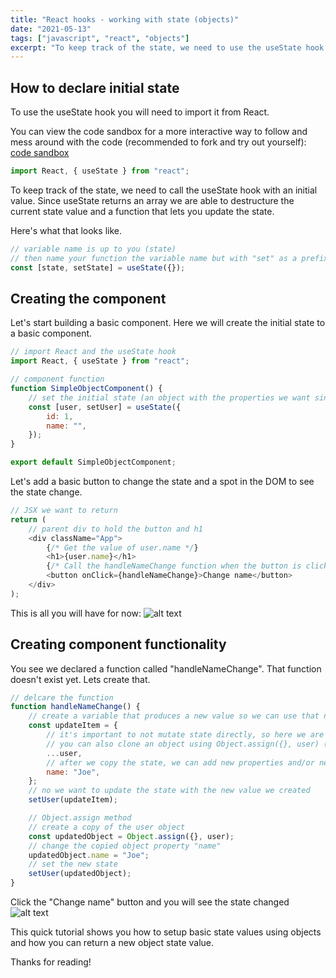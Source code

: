 ```yaml
---
title: "React hooks - working with state (objects)"
date: "2021-05-13"
tags: ["javascript", "react", "objects"]
excerpt: "To keep track of the state, we need to use the useState hook with an initial value. The initial value will typically be the data type you will be using. In this case we are using an empty object to declare the initial value."
---
```


## How to declare initial state

To use the useState hook you will need to import it from React.

You can view the code sandbox for a more interactive way to follow and mess around with the code (recommended to fork and try out yourself): [code sandbox](https://codesandbox.io/s/working-with-state-objects-6dx3w)

```js
import React, { useState } from "react";
```

To keep track of the state, we need to call the useState hook with an initial value. Since useState returns an array we are able to destructure the current state value and a function that lets you update the state.

Here's what that looks like.

```js
// variable name is up to you (state)
// then name your function the variable name but with "set" as a prefix (setState)
const [state, setState] = useState({});
```

## Creating the component

Let's start building a basic component. Here we will create the initial state to a basic component.

```js
// import React and the useState hook
import React, { useState } from "react";

// component function
function SimpleObjectComponent() {
	// set the initial state (an object with the properties we want since we know that's what we want the user variable value to start as)
	const [user, setUser] = useState({
		id: 1,
		name: "",
	});
}

export default SimpleObjectComponent;
```

Let's add a basic button to change the state and a spot in the DOM to see the state change.

```js
// JSX we want to return
return (
	// parent div to hold the button and h1
	<div className="App">
		{/* Get the value of user.name */}
		<h1>{user.name}</h1>
		{/* Call the handleNameChange function when the button is clicked */}
		<button onClick={handleNameChange}>Change name</button>
	</div>
);
```

This is all you will have for now:
![alt text](https://dev-to-uploads.s3.amazonaws.com/uploads/articles/zr7dnheh3gzi3qqizgpf.png)

## Creating component functionality

You see we declared a function called "handleNameChange". That function doesn't exist yet. Lets create that.

```js
// delcare the function
function handleNameChange() {
	// create a variable that produces a new value so we can use that new value to update state
	const updateItem = {
		// it's important to not mutate state directly, so here we are creating a copy of the current state using the spread syntax
		// you can also clone an object using Object.assign({}, user) (see below)
		...user,
		// after we copy the state, we can add new properties and/or new values to the copied state
		name: "Joe",
	};
	// no we want to update the state with the new value we created
	setUser(updateItem);

	// Object.assign method
	// create a copy of the user object
	const updatedObject = Object.assign({}, user);
	// change the copied object property "name"
	updatedObject.name = "Joe";
	// set the new state
	setUser(updatedObject);
}
```

Click the "Change name" button and you will see the state changed
![alt text](https://dev-to-uploads.s3.amazonaws.com/uploads/articles/vupd8qiohm8l4yzzldo2.png)

This quick tutorial shows you how to setup basic state values using objects and how you can return a new object state value.

Thanks for reading!
